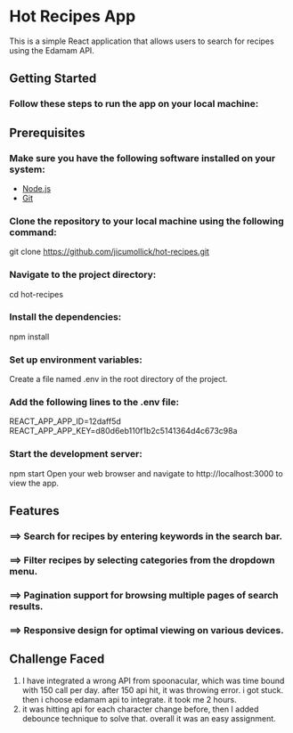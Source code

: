 # Hot Recipes App

This is a simple React application that allows users to search for recipes using the Edamam API.

## Getting Started

### Follow these steps to run the app on your local machine:

## Prerequisites

### Make sure you have the following software installed on your system:

- [Node.js](https://nodejs.org)
- [Git](https://git-scm.com)


### Clone the repository to your local machine using the following command:

git clone https://github.com/jicumollick/hot-recipes.git


### Navigate to the project directory:
cd hot-recipes

### Install the dependencies:
npm install

### Set up environment variables:

Create a file named .env in the root directory of the project.

### Add the following lines to the .env file:

REACT_APP_APP_ID=12daff5d
REACT_APP_APP_KEY=d80d6eb110f1b2c5141364d4c673c98a


### Start the development server:

npm start
Open your web browser and navigate to http://localhost:3000 to view the app.

## Features
### ==> Search for recipes by entering keywords in the search bar.
### ==> Filter recipes by selecting categories from the dropdown menu.
### ==> Pagination support for browsing multiple pages of search results.
### ==> Responsive design for optimal viewing on various devices.

## Challenge Faced
1)  I have integrated a wrong API from spoonacular, which was time bound with 150 call per day. after 150 api hit, it was throwing error. i got stuck. then i choose edamam api to integrate. it took me 2 hours.
2) it was hitting api for each character change before, then I added debounce technique to solve that. overall it was an easy assignment.
